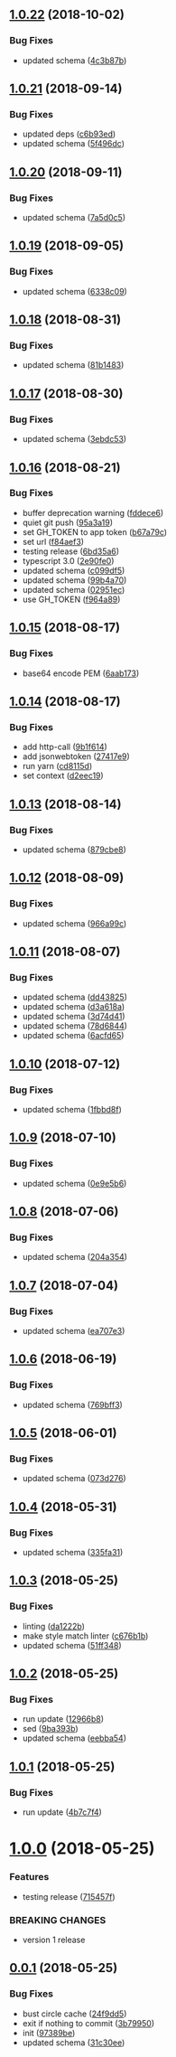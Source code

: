 ## [1.0.22](https://github.com/heroku/typescript-api-schema/compare/v1.0.21...v1.0.22) (2018-10-02)


### Bug Fixes

* updated schema ([4c3b87b](https://github.com/heroku/typescript-api-schema/commit/4c3b87b))

## [1.0.21](https://github.com/heroku/typescript-api-schema/compare/v1.0.20...v1.0.21) (2018-09-14)


### Bug Fixes

* updated deps ([c6b93ed](https://github.com/heroku/typescript-api-schema/commit/c6b93ed))
* updated schema ([5f496dc](https://github.com/heroku/typescript-api-schema/commit/5f496dc))

## [1.0.20](https://github.com/heroku/typescript-api-schema/compare/v1.0.19...v1.0.20) (2018-09-11)


### Bug Fixes

* updated schema ([7a5d0c5](https://github.com/heroku/typescript-api-schema/commit/7a5d0c5))

## [1.0.19](https://github.com/heroku/typescript-api-schema/compare/v1.0.18...v1.0.19) (2018-09-05)


### Bug Fixes

* updated schema ([6338c09](https://github.com/heroku/typescript-api-schema/commit/6338c09))

## [1.0.18](https://github.com/heroku/typescript-api-schema/compare/v1.0.17...v1.0.18) (2018-08-31)


### Bug Fixes

* updated schema ([81b1483](https://github.com/heroku/typescript-api-schema/commit/81b1483))

## [1.0.17](https://github.com/heroku/typescript-api-schema/compare/v1.0.16...v1.0.17) (2018-08-30)


### Bug Fixes

* updated schema ([3ebdc53](https://github.com/heroku/typescript-api-schema/commit/3ebdc53))

## [1.0.16](https://github.com/heroku/typescript-api-schema/compare/v1.0.15...v1.0.16) (2018-08-21)


### Bug Fixes

* buffer deprecation warning ([fddece6](https://github.com/heroku/typescript-api-schema/commit/fddece6))
* quiet git push ([95a3a19](https://github.com/heroku/typescript-api-schema/commit/95a3a19))
* set GH_TOKEN to app token ([b67a79c](https://github.com/heroku/typescript-api-schema/commit/b67a79c))
* set url ([f84aef3](https://github.com/heroku/typescript-api-schema/commit/f84aef3))
* testing release ([6bd35a6](https://github.com/heroku/typescript-api-schema/commit/6bd35a6))
* typescript 3.0 ([2e90fe0](https://github.com/heroku/typescript-api-schema/commit/2e90fe0))
* updated schema ([c099df5](https://github.com/heroku/typescript-api-schema/commit/c099df5))
* updated schema ([99b4a70](https://github.com/heroku/typescript-api-schema/commit/99b4a70))
* updated schema ([02951ec](https://github.com/heroku/typescript-api-schema/commit/02951ec))
* use GH_TOKEN ([f964a89](https://github.com/heroku/typescript-api-schema/commit/f964a89))

## [1.0.15](https://github.com/heroku/typescript-api-schema/compare/v1.0.14...v1.0.15) (2018-08-17)


### Bug Fixes

* base64 encode PEM ([6aab173](https://github.com/heroku/typescript-api-schema/commit/6aab173))

## [1.0.14](https://github.com/heroku/typescript-api-schema/compare/v1.0.13...v1.0.14) (2018-08-17)


### Bug Fixes

* add http-call ([9b1f614](https://github.com/heroku/typescript-api-schema/commit/9b1f614))
* add jsonwebtoken ([27417e9](https://github.com/heroku/typescript-api-schema/commit/27417e9))
* run yarn ([cd8115d](https://github.com/heroku/typescript-api-schema/commit/cd8115d))
* set context ([d2eec19](https://github.com/heroku/typescript-api-schema/commit/d2eec19))

## [1.0.13](https://github.com/heroku/typescript-api-schema/compare/v1.0.12...v1.0.13) (2018-08-14)


### Bug Fixes

* updated schema ([879cbe8](https://github.com/heroku/typescript-api-schema/commit/879cbe8))

## [1.0.12](https://github.com/heroku/typescript-api-schema/compare/v1.0.11...v1.0.12) (2018-08-09)


### Bug Fixes

* updated schema ([966a99c](https://github.com/heroku/typescript-api-schema/commit/966a99c))

## [1.0.11](https://github.com/heroku/typescript-api-schema/compare/v1.0.10...v1.0.11) (2018-08-07)


### Bug Fixes

* updated schema ([dd43825](https://github.com/heroku/typescript-api-schema/commit/dd43825))
* updated schema ([d3a618a](https://github.com/heroku/typescript-api-schema/commit/d3a618a))
* updated schema ([3d74d41](https://github.com/heroku/typescript-api-schema/commit/3d74d41))
* updated schema ([78d6844](https://github.com/heroku/typescript-api-schema/commit/78d6844))
* updated schema ([6acfd65](https://github.com/heroku/typescript-api-schema/commit/6acfd65))

## [1.0.10](https://github.com/heroku/typescript-api-schema/compare/v1.0.9...v1.0.10) (2018-07-12)


### Bug Fixes

* updated schema ([1fbbd8f](https://github.com/heroku/typescript-api-schema/commit/1fbbd8f))

## [1.0.9](https://github.com/heroku/typescript-api-schema/compare/v1.0.8...v1.0.9) (2018-07-10)


### Bug Fixes

* updated schema ([0e9e5b6](https://github.com/heroku/typescript-api-schema/commit/0e9e5b6))

## [1.0.8](https://github.com/heroku/typescript-api-schema/compare/v1.0.7...v1.0.8) (2018-07-06)


### Bug Fixes

* updated schema ([204a354](https://github.com/heroku/typescript-api-schema/commit/204a354))

## [1.0.7](https://github.com/heroku/typescript-api-schema/compare/v1.0.6...v1.0.7) (2018-07-04)


### Bug Fixes

* updated schema ([ea707e3](https://github.com/heroku/typescript-api-schema/commit/ea707e3))

## [1.0.6](https://github.com/heroku/typescript-api-schema/compare/v1.0.5...v1.0.6) (2018-06-19)


### Bug Fixes

* updated schema ([769bff3](https://github.com/heroku/typescript-api-schema/commit/769bff3))

<a name="1.0.5"></a>
## [1.0.5](https://github.com/heroku/typescript-api-schema/compare/v1.0.4...v1.0.5) (2018-06-01)


### Bug Fixes

* updated schema ([073d276](https://github.com/heroku/typescript-api-schema/commit/073d276))

<a name="1.0.4"></a>
## [1.0.4](https://github.com/heroku/typescript-api-schema/compare/v1.0.3...v1.0.4) (2018-05-31)


### Bug Fixes

* updated schema ([335fa31](https://github.com/heroku/typescript-api-schema/commit/335fa31))

<a name="1.0.3"></a>
## [1.0.3](https://github.com/heroku/typescript-api-schema/compare/v1.0.2...v1.0.3) (2018-05-25)


### Bug Fixes

* linting ([da1222b](https://github.com/heroku/typescript-api-schema/commit/da1222b))
* make style match linter ([c676b1b](https://github.com/heroku/typescript-api-schema/commit/c676b1b))
* updated schema ([51ff348](https://github.com/heroku/typescript-api-schema/commit/51ff348))

<a name="1.0.2"></a>
## [1.0.2](https://github.com/heroku/typescript-api-schema/compare/v1.0.1...v1.0.2) (2018-05-25)


### Bug Fixes

* run update ([12966b8](https://github.com/heroku/typescript-api-schema/commit/12966b8))
* sed ([9ba393b](https://github.com/heroku/typescript-api-schema/commit/9ba393b))
* updated schema ([eebba54](https://github.com/heroku/typescript-api-schema/commit/eebba54))

<a name="1.0.1"></a>
## [1.0.1](https://github.com/heroku/typescript-api-schema/compare/v1.0.0...v1.0.1) (2018-05-25)


### Bug Fixes

* run update ([4b7c7f4](https://github.com/heroku/typescript-api-schema/commit/4b7c7f4))

<a name="1.0.0"></a>
# [1.0.0](https://github.com/heroku/typescript-api-schema/compare/v0.0.1...v1.0.0) (2018-05-25)


### Features

* testing release ([715457f](https://github.com/heroku/typescript-api-schema/commit/715457f))


### BREAKING CHANGES

* version 1 release

<a name="0.0.1"></a>
## [0.0.1](https://github.com/heroku/typescript-api-schema/compare/v0.0.0...v0.0.1) (2018-05-25)


### Bug Fixes

* bust circle cache ([24f9dd5](https://github.com/heroku/typescript-api-schema/commit/24f9dd5))
* exit if nothing to commit ([3b79950](https://github.com/heroku/typescript-api-schema/commit/3b79950))
* init ([97389be](https://github.com/heroku/typescript-api-schema/commit/97389be))
* updated schema ([31c30ee](https://github.com/heroku/typescript-api-schema/commit/31c30ee))
